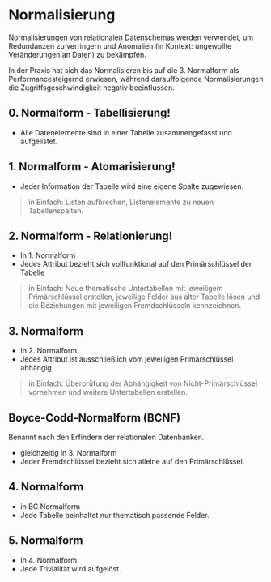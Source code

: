 # Normalisierung

Normalisierungen von relationalen Datenschemas werden verwendet, um Redundanzen zu verringern und Anomalien (in Kontext: ungewollte Veränderungen an Daten) zu bekämpfen. 

In der Praxis hat sich das Normalisieren bis auf die 3. Normalform als Performancesteigernd erwiesen, während darauffolgende Normalisierungen die Zugriffsgeschwindigkeit negativ beeinflussen.

## 0. Normalform - Tabellisierung!

* Alle Datenelemente sind in einer Tabelle zusammengefasst und aufgelistet.

## 1. Normalform - Atomarisierung!

* Jeder Information der Tabelle wird eine eigene Spalte zugewiesen.

> in Einfach: Listen aufbrechen, Listenelemente zu neuen Tabellenspalten.

## 2. Normalform - Relationierung!

* In 1. Normalform
* Jedes Attribut bezieht sich vollfunktional auf den Primärschlüssel der Tabelle

> in Einfach: Neue thematische Untertabellen mit jeweiligem Primärschlüssel erstellen, jeweilige Felder aus alter Tabelle lösen und die Beziehungen mit jeweiligen Fremdschlüsseln kennzeichnen.

## 3. Normalform

* In 2. Normalform
* Jedes Attribut ist ausschließlich vom jeweiligen Primärschlüssel abhängig.

> in Einfach: Überprüfung der Abhängigkeit von Nicht-Primärschlüssel vornehmen und weitere Untertabellen erstellen.

## Boyce-Codd-Normalform (BCNF)
Benannt nach den Erfindern der relationalen Datenbanken.

* gleichzeitig in 3. Normalform
* Jeder Fremdschlüssel bezieht sich alleine auf den Primärschlüssel.

## 4. Normalform

* in BC Normalform
* Jede Tabelle beinhaltet nur thematisch passende Felder.

## 5. Normalform

* In 4. Normalform
* Jede Trivialität wird aufgelöst.